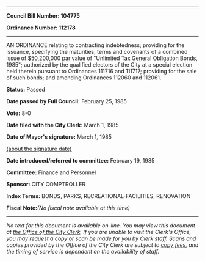 

********

**Council Bill Number: 104775**
   
**Ordinance Number: 112178**
********

 AN ORDINANCE relating to contracting indebtedness; providing for the issuance, specifying the maturities, terms and covenants of a combined issue of $50,200,000 par value of "Unlimited Tax General Obligation Bonds, 1985"; authorized by the qualified electors of the City at a special election held therein pursuant to Ordinances 111716 and 111717; providing for the sale of such bonds; and amending Ordinances 112060 and 112061.

**Status:** Passed
   
**Date passed by Full Council:** February 25, 1985
   
**Vote:** 8-0
   
**Date filed with the City Clerk:** March 1, 1985
   
**Date of Mayor's signature:** March 1, 1985
   
[(about the signature date)](/~public/approvaldate.htm)
   
   
   
**Date introduced/referred to committee:** February 19, 1985
   
**Committee:** Finance and Personnel
   
**Sponsor:** CITY COMPTROLLER
   
   
**Index Terms:** BONDS, PARKS, RECREATIONAL-FACILITIES, RENOVATION

**Fiscal Note:**_(No fiscal note available at this time)_
********

_No text for this document is available on-line. You may view this document at [the Office of the City Clerk](http://www.seattle.gov/leg/clerk/contactUs.htm). If you are unable to visit the Clerk's Office, you may request a copy or scan be made for you by Clerk staff. Scans and copies provided by the Office of the City Clerk are subject to [copy fees](http://clerk.seattle.gov/~public/clerkfees.htm), and the timing of service is dependent on the availability of staff._

